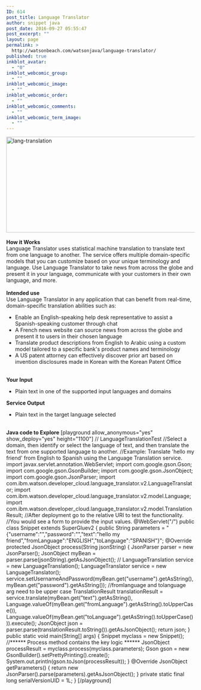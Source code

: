 ```yaml
---
ID: 614
post_title: Language Translator
author: snippet java
post_date: 2016-09-27 05:55:47
post_excerpt: ""
layout: page
permalink: >
  http://watsonbeach.com/watsonjava/language-translator/
published: true
inkblot_avatar:
  - "0"
inkblot_webcomic_group:
  - ""
inkblot_webcomic_image:
  - ""
inkblot_webcomic_order:
  - ""
inkblot_webcomic_comments:
  - ""
inkblot_webcomic_term_image:
  - ""
---
```

<img src="https://bluecloudnews.com/wp-content/uploads/2016/09/lang-translator.jpg" alt="lang-translation" width="1054" height="256" class="alignnone size-full wp-image-524" /> </br></br> **How it Works** </br> Language Translator uses statistical machine translation to translate text from one language to another. The service offers multiple domain-specific models that you can customize based on your unique terminology and language. Use Language Translator to take news from across the globe and present it in your language, communicate with your customers in their own language, and more. </br></br> **Intended use** </br> Use Language Translator in any application that can benefit from real-time, domain-specific translation abilities such as: 
*   Enable an English-speaking help desk representative to assist a Spanish-speaking customer through chat
*   A French news website can source news from across the globe and present it to users in their chosen language
*   Translate product descriptions from English to Arabic using a custom model tailored to a specific bank's product names and terminology
*   A US patent attorney can effectively discover prior art based on invention disclosures made in Korean with the Korean Patent Office</br></br> 

**Your Input** </br> 
*   Plain text in one of the supported input languages and domains</br> 

**Service Output** </br> 
*   Plain text in the target language selected</br></br> 

**Java code to Explore** [playground allow_anonymous="yes" show_deploy="yes" height="1100"] // LanguageTranslationTest //Select a domain, then identify or select the language of text, and then translate the text from one supported language to another. //Example: Translate 'hello my friend' from English to Spanish using the Language Translation service. import javax.servlet.annotation.WebServlet; import com.google.gson.Gson; import com.google.gson.GsonBuilder; import com.google.gson.JsonObject; import com.google.gson.JsonParser; import com.ibm.watson.developer_cloud.language_translator.v2.LanguageTranslator; import com.ibm.watson.developer_cloud.language_translator.v2.model.Language; import com.ibm.watson.developer_cloud.language_translator.v2.model.TranslationResult; //After deployment go to the relative URI to test the functionality. //You would see a form to provide the input values. @WebServlet("/") public class Snippet extends SuperGluev2 { public String parameters = "{\"username\":\"\",\"password\":\"\",\"text\":\"hello my friend\",\"fromLanguage\":\"ENGLISH\",\"toLanguage\":\"SPANISH\"}"; @Override protected JsonObject process(String jsonString) { JsonParser parser = new JsonParser(); JsonObject myBean = parser.parse(jsonString).getAsJsonObject(); // LanguageTranslation service = new LanguageTranslation(); LanguageTranslator service = new LanguageTranslator(); service.setUsernameAndPassword(myBean.get("username").getAsString(), myBean.get("password").getAsString()); //fromlanguage and tolanguage arg need to be upper case TranslationResult translationResult = service.translate(myBean.get("text").getAsString(), Language.valueOf(myBean.get("fromLanguage").getAsString().toUpperCase()), Language.valueOf(myBean.get("toLanguage").getAsString().toUpperCase())).execute(); JsonObject json = parser.parse(translationResult.toString()).getAsJsonObject(); return json; } public static void main(String[] args) { Snippet myclass = new Snippet(); //****** Process method contains the key logic ****** JsonObject processResult = myclass.process(myclass.parameters); Gson gson = new GsonBuilder().setPrettyPrinting().create(); System.out.println(gson.toJson(processResult)); } @Override JsonObject getParameters() { return new JsonParser().parse(parameters).getAsJsonObject(); } private static final long serialVersionUID = 1L; } [/playground]